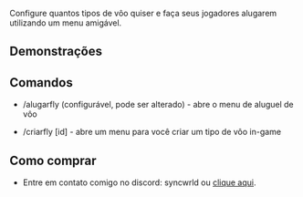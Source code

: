 Configure quantos tipos de vôo quiser e faça seus jogadores alugarem utilizando um menu amigável.

## Demonstrações

[](https://s11.gifyu.com/images/SQul2.gif)

## Comandos

- /alugarfly (configurável, pode ser alterado) - abre o menu de aluguel de vôo

- /criarfly [id] - abre um menu para você criar um tipo de vôo in-game

## Como comprar
- Entre em contato comigo no discord: syncwrld ou [clique aqui](https://discordapp.com/users/662402220784091146).

